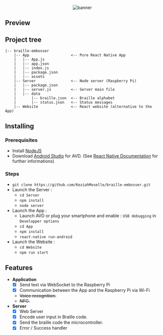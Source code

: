 <p align="center">
 <img src="https://i.imgur.com/4cdl3gV.png" alt="banner">
</p>

## Preview

## Project tree

```
|-- braille-embosser
    |-- App                   <-- Pure React Native App
    |   |-- App.js
    |   |-- app.json
    |   |-- index.js
    |   |-- package.json
    |   |-- assets
    |-- Server                <-- Node server (Raspberry Pi)
    |   |-- package.json
    |   |-- server.js         <-- Server main file
    |   |-- data
    |       |-- braille.json  <-- Braille alphabet
    |       |-- status.json   <-- Status messages
    |-- Website               <-- React website (alternative to the App)

```

## Installing

### Prerequisites
* Install [NodeJS](https://nodejs.org/en/)
* Download [Android Studio](https://developer.android.com/studio/index.html) for AVD. (See [React Native Documentation](https://facebook.github.io/react-native/docs/getting-started.html) for further informations)
  
### Steps

* `git clone https://github.com/KeziahMoselle/braille-embosser.git`
* Launch the Server :
  * `cd Server`
  * `npm install`
  * `node server`
* Launch the App :
  * Launch AVD or plug your smartphone and enable : `USB debugging` in `Developper options`
  * `cd App`
  * `npm install`
  * `react-native run-android`
* Launch the Website : 
  * `cd Website`
  * `npm run start`

## Features

  * **Application**
    * [x] Send text via WebSocket to the Raspberry Pi
    * [x] Communication between the App and the Raspberry Pi via Wi-Fi
    * ~~Voice recognition.~~
    * ~~NFC.~~
  * **Server**
    * [x] Web Server
    * [x] Encode user input in Braille code.
    * [x] Send the braille code the microcontroller.
    * [x] Error / Success handler
